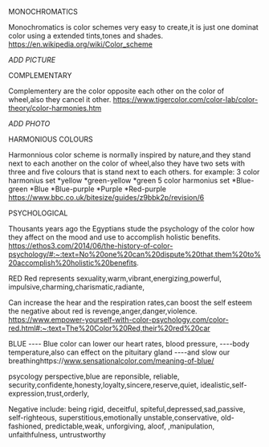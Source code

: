 MONOCHROMATICS

Monochromatics is color schemes very easy to create,it is just one dominat color using a extended tints,tones and shades.
https://en.wikipedia.org/wiki/Color_scheme

*ADD PICTURE*

COMPLEMENTARY

Complementery are the color opposite each other on the color of wheel,also they cancel it other.
https://www.tigercolor.com/color-lab/color-theory/color-harmonies.htm

*ADD PHOTO*

HARMONIOUS COLOURS

Harmonnious color scheme is normally inspired by nature,and they stand next to each another on the color of wheel,also they have two sets with three and five colours that is stand next to each others.
for example:
3 color harmonius set
*yellow
*green-yellow
*green
5 color harmonius set
*Blue-green
*Blue
*Blue-purple
*Purple
*Red-purple
https://www.bbc.co.uk/bitesize/guides/z9bbk2p/revision/6

PSYCHOLOGICAL

Thousants years ago the Egyptians stude the psychology of the color how they affect on the mood and use to accomplish holistic benefits.
https://ethos3.com/2014/06/the-history-of-color-psychology/#:~:text=No%20one%20can%20dispute%20that,them%20to%20accomplish%20holistic%20benefits.

RED 
Red represents sexuality,warm,vibrant,energizing,powerful,
impulsive,charming,charismatic,radiante,

Can increase the hear and the respiration rates,can boost the self esteem
the negative about red is revenge,anger,danger,violence.
https://www.empower-yourself-with-color-psychology.com/color-red.html#:~:text=The%20Color%20Red,their%20red%20car


BLUE
---- Blue color can lower our heart rates, blood  pressure, ----body temperature,also can effect on the pituitary gland ----and slow our breathinghttps://www.sensationalcolor.com/meaning-of-blue/


psycology perspective,blue are reponsible, reliable, security,confidente,honesty,loyalty,sincere,reserve,quiet,
idealistic,self-expression,trust,orderly,


Negative include: being rigid, deceitful, spiteful,depressed,sad,passive, self-righteous, superstitious,emotionally unstable,conservative, old-fashioned, predictable,weak, unforgiving, aloof, ,manipulation, unfaithfulness, untrustworthy
